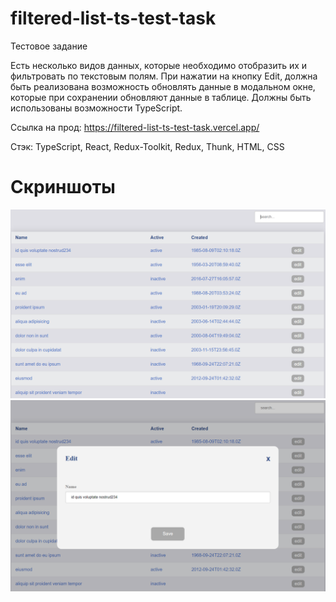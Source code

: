 # filtered-list-ts-test-task

Тестовое задание

Есть несколько видов данных, которые необходимо отобразить их и фильтровать по текстовым полям.
При нажатии на кнопку Edit, должна быть реализована возможность обновлять данные в модальном окне, 
которые при сохранении обновляют данные в таблице. 
Должны быть использованы возможности TypeScript.

Ссылка на прод: https://filtered-list-ts-test-task.vercel.app/

Стэк: TypeScript, React, Redux-Toolkit, Redux, Thunk,  HTML, CSS

# Скриншоты
![Список данных](./src/assets/list.PNG)
![Модальное окно](./src/assets/modal.PNG)